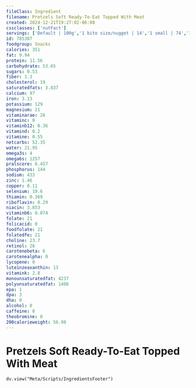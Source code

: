 ```yaml
---
fileClass: Ingredient
filename: Pretzels Soft Ready-To-Eat Topped With Meat
created: 2024-12-21T19:27:02-06:00
cssclasses: ['nutFact']
servings: ['Default | 100g','1 bite size/nugget | 14','1 small | 74','1 medium/regular | 147','1 large | 175','1 pretzel, ns as to size | 147','1 pretzel stick | 25','1 cup, nuggets | 168']
id: 785307
foodgroup: Snacks
calories: 351
fat: 9.94
protein: 11.56
carbohydrate: 53.65
sugars: 0.53
fiber: 1.3
cholesterol: 19
saturatedfats: 3.837
calcium: 97
iron: 3.13
potassium: 129
magnesium: 21
vitaminarae: 26
vitaminc: 0
vitaminb12: 0.36
vitamind: 0.2
vitamine: 0.55
netcarbs: 52.35
water: 21.95
omega3s: 4
omega6s: 1257
pralscore: 6.457
phosphorus: 144
sodium: 433
zinc: 1.46
copper: 0.11
selenium: 19.6
thiamin: 0.369
riboflavin: 0.29
niacin: 3.853
vitaminb6: 0.074
folate: 21
folicacid: 0
foodfolate: 21
folatedfe: 21
choline: 23.7
retinol: 26
carotenebeta: 6
carotenealpha: 0
lycopene: 0
luteinzeaxanthin: 13
vitamink: 2.8
monounsaturatedfat: 4237
polyunsaturatedfat: 1406
epa: 1
dpa: 3
dha: 0
alcohol: 0
caffeine: 0
theobromine: 0
200calorieweight: 56.98
---
```


# Pretzels Soft Ready-To-Eat Topped With Meat

```dataviewjs
dv.view("Meta/Scripts/IngredientsFooter")
```